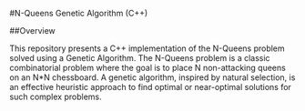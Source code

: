 #N-Queens Genetic Algorithm (C++)

##Overview

This repository presents a C++ implementation of the N-Queens problem solved using a Genetic Algorithm. The N-Queens problem is a classic combinatorial problem where the goal is to place N non-attacking queens on an N*N
chessboard. 
A genetic algorithm, inspired by natural selection, is an effective heuristic approach to find optimal or near-optimal solutions for such complex problems.

